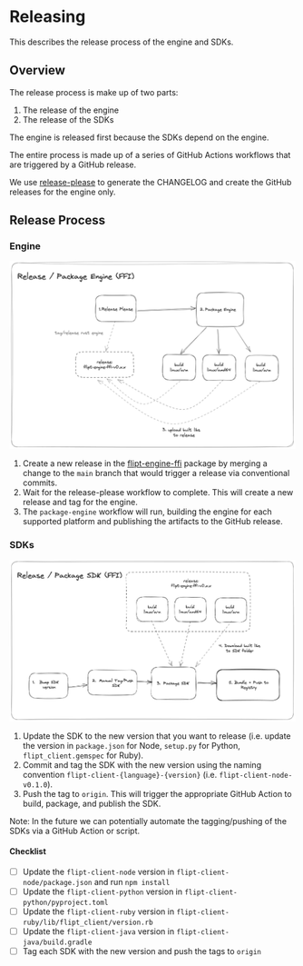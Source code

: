 # Releasing

This describes the release process of the engine and SDKs.

## Overview

The release process is make up of two parts:

1. The release of the engine
2. The release of the SDKs

The engine is released first because the SDKs depend on the engine.

The entire process is made up of a series of GitHub Actions workflows that are triggered by a GitHub release.

We use [release-please](https://github.com/googleapis/release-please>) to generate the CHANGELOG and create the GitHub releases for the engine only.

## Release Process

### Engine

<p align="center">
    <img src=".github/images/release-engine-ffi.png" width=600 />
</p>

1. Create a new release in the [flipt-engine-ffi](./flipt-engine-ffi) package by merging a change to the `main` branch that would trigger a release via conventional commits.
2. Wait for the release-please workflow to complete. This will create a new release and tag for the engine.
3. The `package-engine` workflow will run, building the engine for each supported platform and publishing the artifacts to the GitHub release.

### SDKs

<p align="center">
    <img src=".github/images/release-engine-ffi-sdk.png" width=600 />
</p>

1. Update the SDK to the new version that you want to release (i.e. update the version in `package.json` for Node, `setup.py` for Python, `flipt_client.gemspec` for Ruby).
1. Commit and tag the SDK with the new version using the naming convention `flipt-client-{language}-{version}` (i.e. `flipt-client-node-v0.1.0`).
1. Push the tag to `origin`. This will trigger the appropriate GitHub Action to build, package, and publish the SDK.

Note: In the future we can potentially automate the tagging/pushing of the SDKs via a GitHub Action or script.

#### Checklist

- [ ] Update the `flipt-client-node` version in `flipt-client-node/package.json` and run `npm install`
- [ ] Update the `flipt-client-python` version in `flipt-client-python/pyproject.toml`
- [ ] Update the `flipt-client-ruby` version in `flipt-client-ruby/lib/flipt_client/version.rb`
- [ ] Update the `flipt-client-java` version in `flipt-client-java/build.gradle`
- [ ] Tag each SDK with the new version and push the tags to `origin`
